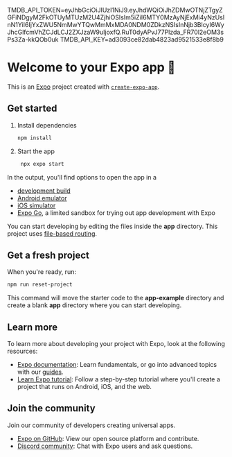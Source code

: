 TMDB_API_TOKEN=eyJhbGciOiJIUzI1NiJ9.eyJhdWQiOiJhZDMwOTNjZTgyZGFiNDgyM2FkOTUyMTUzM2U4ZjhiOSIsIm5iZiI6MTY0MzAyNjExMi4yNzUsInN1YiI6IjYxZWU5NmMwYTQwMmMxMDA0NDM0ZDkzNSIsInNjb3BlcyI6WyJhcGlfcmVhZCJdLCJ2ZXJzaW9uIjoxfQ.RuT0dyAPvJ77Plzda_FR70l2eOM3sPs3Za-kkQOb0uk
TMDB_API_KEY=ad3093ce82dab4823ad9521533e8f8b9

# Welcome to your Expo app 👋

This is an [Expo](https://expo.dev) project created with [`create-expo-app`](https://www.npmjs.com/package/create-expo-app).

## Get started

1. Install dependencies

   ```bash
   npm install
   ```

2. Start the app

   ```bash
    npx expo start
   ```

In the output, you'll find options to open the app in a

- [development build](https://docs.expo.dev/develop/development-builds/introduction/)
- [Android emulator](https://docs.expo.dev/workflow/android-studio-emulator/)
- [iOS simulator](https://docs.expo.dev/workflow/ios-simulator/)
- [Expo Go](https://expo.dev/go), a limited sandbox for trying out app development with Expo

You can start developing by editing the files inside the **app** directory. This project uses [file-based routing](https://docs.expo.dev/router/introduction).

## Get a fresh project

When you're ready, run:

```bash
npm run reset-project
```

This command will move the starter code to the **app-example** directory and create a blank **app** directory where you can start developing.

## Learn more

To learn more about developing your project with Expo, look at the following resources:

- [Expo documentation](https://docs.expo.dev/): Learn fundamentals, or go into advanced topics with our [guides](https://docs.expo.dev/guides).
- [Learn Expo tutorial](https://docs.expo.dev/tutorial/introduction/): Follow a step-by-step tutorial where you'll create a project that runs on Android, iOS, and the web.

## Join the community

Join our community of developers creating universal apps.

- [Expo on GitHub](https://github.com/expo/expo): View our open source platform and contribute.
- [Discord community](https://chat.expo.dev): Chat with Expo users and ask questions.

